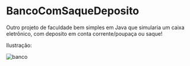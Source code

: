 # BancoComSaqueDeposito
Outro projeto de faculdade bem simples em Java que simularia um caixa eletrônico, com deposito em conta corrente/poupaça ou saque!

Ilustração:

![banco](https://user-images.githubusercontent.com/67906243/190234476-fec20484-8b81-4900-a230-41d2800c2a33.gif)

